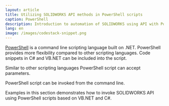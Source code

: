 ```yaml
---
layout: article
title: Utilizing SOLIDWORKS API methods in PowerShell scripts
caption: PowerShell
description: Introduction to automation of SOLIDWORKS using API with PowerShell script
lang: en
image: /images/codestack-snippet.png
---
```

[PowerShell](https://docs.microsoft.com/en-us/powershell/scripting/powershell-scripting?view=powershell-6) is a command line scripting language built on .NET. PowerShell provides more flexibility compared to other scripting languages. Code snippets in C# and VB.NET can be included into the script.

Similar to other scripting languages PowerShell script can accept parameters.

PowerShell script can be invoked from the command line.

Examples in this section demonstrates how to invoke SOLIDWORKS API using PowerShell scripts based on VB.NET and C#.